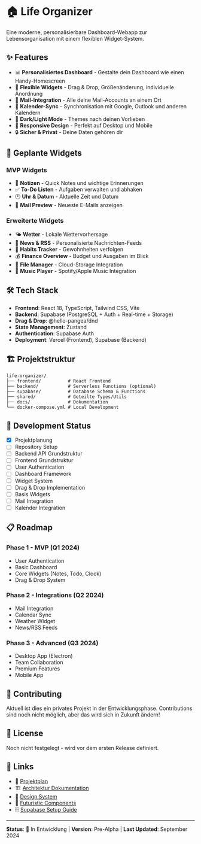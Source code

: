 # 🏠 Life Organizer

Eine moderne, personalisierbare Dashboard-Webapp zur Lebensorganisation mit einem flexiblen Widget-System.

## ✨ Features

- 📊 **Personalisiertes Dashboard** - Gestalte dein Dashboard wie einen Handy-Homescreen
- 🧩 **Flexible Widgets** - Drag & Drop, Größenänderung, individuelle Anordnung
- 📧 **Mail-Integration** - Alle deine Mail-Accounts an einem Ort
- 📅 **Kalender-Sync** - Synchronisation mit Google, Outlook und anderen Kalendern
- 🌙 **Dark/Light Mode** - Themes nach deinen Vorlieben
- 📱 **Responsive Design** - Perfekt auf Desktop und Mobile
- 🔒 **Sicher & Privat** - Deine Daten gehören dir

## 🚀 Geplante Widgets

### MVP Widgets
- 📝 **Notizen** - Quick Notes und wichtige Erinnerungen
- ✅ **To-Do Listen** - Aufgaben verwalten und abhaken
- 🕐 **Uhr & Datum** - Aktuelle Zeit und Datum
- 📧 **Mail Preview** - Neueste E-Mails anzeigen

### Erweiterte Widgets
- 🌤️ **Wetter** - Lokale Wettervorhersage
- 📰 **News & RSS** - Personalisierte Nachrichten-Feeds
- 💪 **Habits Tracker** - Gewohnheiten verfolgen
- 💰 **Finance Overview** - Budget und Ausgaben im Blick
- 📁 **File Manager** - Cloud-Storage Integration
- 🎵 **Music Player** - Spotify/Apple Music Integration

## 🛠️ Tech Stack

- **Frontend**: React 18, TypeScript, Tailwind CSS, Vite
- **Backend**: Supabase (PostgreSQL + Auth + Real-time + Storage)
- **Drag & Drop**: @hello-pangea/dnd
- **State Management**: Zustand
- **Authentication**: Supabase Auth
- **Deployment**: Vercel (Frontend), Supabase (Backend)

## 🏗️ Projektstruktur

```
life-organizer/
├── frontend/          # React Frontend
├── backend/           # Serverless Functions (optional)
├── supabase/          # Database Schema & Functions
├── shared/            # Geteilte Types/Utils
├── docs/              # Dokumentation
└── docker-compose.yml # Local Development
```

## 🚦 Development Status

- [x] Projektplanung
- [ ] Repository Setup
- [ ] Backend API Grundstruktur
- [ ] Frontend Grundstruktur
- [ ] User Authentication
- [ ] Dashboard Framework
- [ ] Widget System
- [ ] Drag & Drop Implementation
- [ ] Basis Widgets
- [ ] Mail Integration
- [ ] Kalender Integration

## 📋 Roadmap

### Phase 1 - MVP (Q1 2024)
- User Authentication
- Basic Dashboard
- Core Widgets (Notes, Todo, Clock)
- Drag & Drop System

### Phase 2 - Integrations (Q2 2024)
- Mail Integration
- Calendar Sync
- Weather Widget
- News/RSS Feeds

### Phase 3 - Advanced (Q3 2024)
- Desktop App (Electron)
- Team Collaboration
- Premium Features
- Mobile App

## 🤝 Contributing

Aktuell ist dies ein privates Projekt in der Entwicklungsphase. Contributions sind noch nicht möglich, aber das wird sich in Zukunft ändern!

## 📄 License

Noch nicht festgelegt - wird vor dem ersten Release definiert.

## 🔗 Links

- 📖 [Projektplan](./PROJECT_PLAN.md)
- 🏗️ [Architektur Dokumentation](./docs/ARCHITECTURE.md)
- 🎨 [Design System](./docs/DESIGN_SYSTEM.md)
- 🚀 [Futuristic Components](./docs/FUTURISTIC_COMPONENTS.md)
- 🗄️ [Supabase Setup Guide](./docs/SUPABASE_SETUP.md)

---

**Status**: 🚧 In Entwicklung | **Version**: Pre-Alpha | **Last Updated**: September 2024